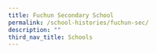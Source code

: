 ```yaml
---
title: Fuchun Secondary School
permalink: /school-histories/fuchun-sec/
description: ""
third_nav_title: Schools
---
```


